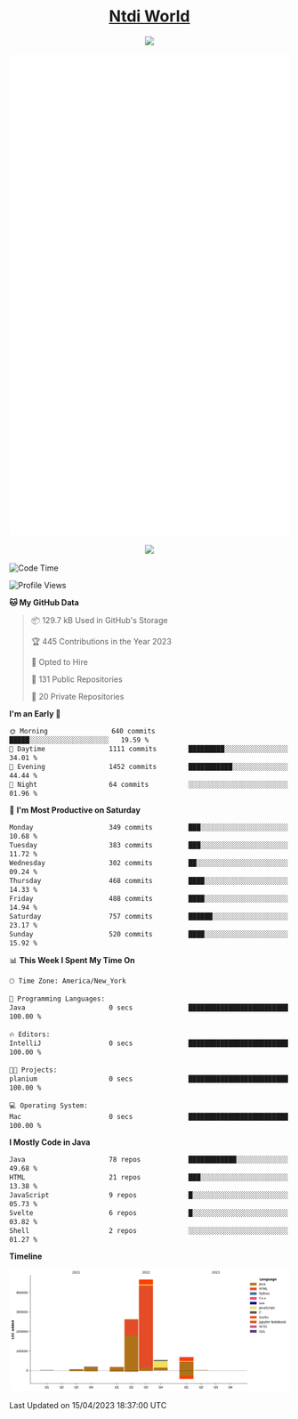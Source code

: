 <h1 align="center"><a href="https://www.ntdi.world">Ntdi World</a></h1>
<p align="center">
  <a href="https://github.com/n-tdi"><img src="https://readme-typing-svg.herokuapp.com?lines=FullStack+Developer;Web+Developer;Open-Source+Enthusiast;Java+Developer;Spigot-API%20Developer;&center=true&width=500&height=50"></a>
</p>

<div align="center">
  <img src="/github-metrics.svg"></img>
  
  <img src="https://komarev.com/ghpvc/?username=n-tdi&color=green"></img>
</div>

<!-- May use later.. idk -->
<!-- <a href="http://www.github.com/n-tdi"><img src="https://github-readme-stats.vercel.app/api?username=n-tdi&show_icons=true&hide=&count_private=true&title_color=0891b2&text_color=ffffff&icon_color=0891b2&bg_color=1c1917&hide_border=true&show_icons=true" alt="n-tdi's GitHub stats" /></a> -->

<!--START_SECTION:waka-->
![Code Time](http://img.shields.io/badge/Code%20Time-235%20hrs%2011%20mins-blue)

![Profile Views](http://img.shields.io/badge/Profile%20Views-4-blue)

**🐱 My GitHub Data** 

> 📦 129.7 kB Used in GitHub's Storage 
 > 
> 🏆 445 Contributions in the Year 2023
 > 
> 💼 Opted to Hire
 > 
> 📜 131 Public Repositories 
 > 
> 🔑 20 Private Repositories 
 > 
**I'm an Early 🐤** 

```text
🌞 Morning                640 commits         █████░░░░░░░░░░░░░░░░░░░░   19.59 % 
🌆 Daytime                1111 commits        █████████░░░░░░░░░░░░░░░░   34.01 % 
🌃 Evening                1452 commits        ███████████░░░░░░░░░░░░░░   44.44 % 
🌙 Night                  64 commits          ░░░░░░░░░░░░░░░░░░░░░░░░░   01.96 % 
```
📅 **I'm Most Productive on Saturday** 

```text
Monday                   349 commits         ███░░░░░░░░░░░░░░░░░░░░░░   10.68 % 
Tuesday                  383 commits         ███░░░░░░░░░░░░░░░░░░░░░░   11.72 % 
Wednesday                302 commits         ██░░░░░░░░░░░░░░░░░░░░░░░   09.24 % 
Thursday                 468 commits         ████░░░░░░░░░░░░░░░░░░░░░   14.33 % 
Friday                   488 commits         ████░░░░░░░░░░░░░░░░░░░░░   14.94 % 
Saturday                 757 commits         ██████░░░░░░░░░░░░░░░░░░░   23.17 % 
Sunday                   520 commits         ████░░░░░░░░░░░░░░░░░░░░░   15.92 % 
```


📊 **This Week I Spent My Time On** 

```text
🕑︎ Time Zone: America/New_York

💬 Programming Languages: 
Java                     0 secs              █████████████████████████   100.00 % 

🔥 Editors: 
IntelliJ                 0 secs              █████████████████████████   100.00 % 

🐱‍💻 Projects: 
planium                  0 secs              █████████████████████████   100.00 % 

💻 Operating System: 
Mac                      0 secs              █████████████████████████   100.00 % 
```

**I Mostly Code in Java** 

```text
Java                     78 repos            ████████████░░░░░░░░░░░░░   49.68 % 
HTML                     21 repos            ███░░░░░░░░░░░░░░░░░░░░░░   13.38 % 
JavaScript               9 repos             █░░░░░░░░░░░░░░░░░░░░░░░░   05.73 % 
Svelte                   6 repos             █░░░░░░░░░░░░░░░░░░░░░░░░   03.82 % 
Shell                    2 repos             ░░░░░░░░░░░░░░░░░░░░░░░░░   01.27 % 
```



**Timeline**

![Lines of Code chart](https://raw.githubusercontent.com/n-tdi/n-tdi/main/assets/bar_graph.png)


 Last Updated on 15/04/2023 18:37:00 UTC
<!--END_SECTION:waka-->
